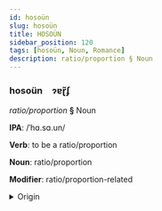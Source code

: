 ```yaml
---
id: hosoün
slug: hosoün
title: HOSOÜN
sidebar_position: 120
tags: [hosoün, Noun, Romance]
description: ratio/proportion § Noun
---
```


### hosoün&emsp;<span kind="abugida">ɂɐɽ̃ʄ</span>

*ratio/proportion* **§** Noun

**IPA**: /ˈhɑ.sɑ.un/

**Verb**: to be a ratio/proportion

**Noun**: ratio/proportion

**Modifier**: ratio/proportion-related

<details>
    <summary>Origin</summary>
    Portuguese razão [haˈzɐ̃ʊ̯̃]<br/>
    <em>Romance Language Family</em>
</details>